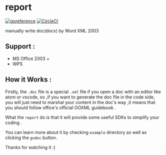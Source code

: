# report
[![goreference](https://camo.githubusercontent.com/54cdb0625734111924a15177602fc59799873c91/68747470733a2f2f676f646f632e6f72672f6769746875622e636f6d2f4c75787572696f7573742f657863656c697a653f7374617475732e737667)](https://godoc.org/github.com/scbizu/report/)
[![CircleCI](https://circleci.com/gh/scbizu/report/tree/master.svg?style=svg)](https://circleci.com/gh/scbizu/report/tree/master)

manually write doc(docx) by Word XML 2003

## Support :

  * MS Office 2003 +
  * WPS

## How it Works :

Firstly, the `.doc` file is a special `.xml` file if you open a doc with an editor like atom or vscode, so ,if you want to generate the doc file in the code side, you will just need to marshal your content in the doc's way ,it means that you should follow office's official OOXML guidebook .

What the `report` do is that it will provide some useful SDKs to simplify your coding .

You can learn more about it by checking `example` directory as well as clicking the `godoc` button.

Thanks for watching it :)   
